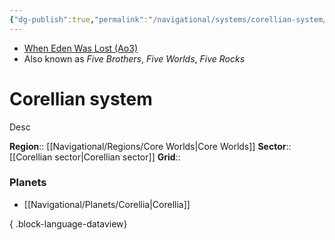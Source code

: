 ```yaml
---
{"dg-publish":true,"permalink":"/navigational/systems/corellian-system/","tags":["map","system","unfinished"],"noteIcon":"saber1"}
---
```


- [When Eden Was Lost (Ao3)](https://archiveofourown.org/works/19334440)
- Also known as *Five Brothers*, *Five Worlds*, *Five Rocks*
# Corellian system

Desc

**Region**::  [[Navigational/Regions/Core Worlds\|Core Worlds]]
**Sector**::  [[Corellian sector\|Corellian sector]]
**Grid**::  

### Planets
- [[Navigational/Planets/Corellia\|Corellia]]

{ .block-language-dataview}